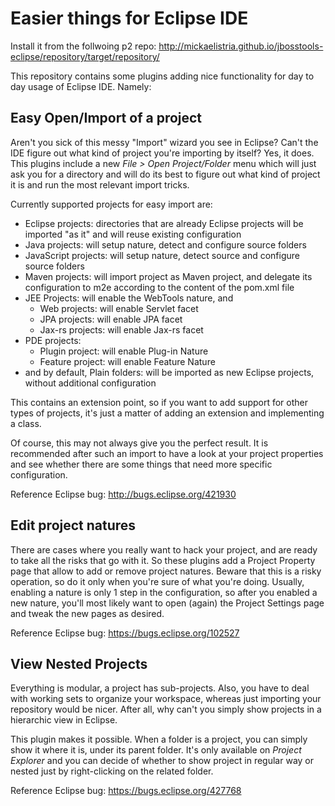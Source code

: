 # Easier things for Eclipse IDE

Install it from the follwoing p2 repo: http://mickaelistria.github.io/jbosstools-eclipse/repository/target/repository/


This repository contains some plugins adding nice functionality for day to day usage of Eclipse IDE. Namely:

## Easy Open/Import of a project

Aren't you sick of this messy "Import" wizard you see in Eclipse? Can't the IDE figure out what kind of project you're importing by itself? Yes, it does. This plugins include a new *File > Open Project/Folder* menu which will just ask you for a directory and will do its best to figure out what kind of project it is and run the most relevant import tricks.

Currently supported projects for easy import are:
* Eclipse projects: directories that are already Eclipse projects will be imported "as it" and will reuse existing configuration
* Java projects: will setup nature, detect and configure source folders
* JavaScript projects: will setup nature, detect source and configure source folders
* Maven projects: will import project as Maven project, and delegate its configuration to m2e according to the content of the pom.xml file
* JEE Projects: will enable the WebTools nature, and
  * Web projects: will enable Servlet facet
  * JPA projects: will enable JPA facet
  * Jax-rs projects: will enable Jax-rs facet
* PDE projects:
  * Plugin project: will enable Plug-in Nature
  * Feature project: will enable Feature Nature
* and by default, Plain folders: will be imported as new Eclipse projects, without additional configuration

This contains an extension point, so if you want to add support for other types of projects, it's just a matter of adding an extension and implementing a class.

Of course, this may not always give you the perfect result. It is recommended after such an import to have a look at your project properties and see whether there are some things that need more specific configuration.

Reference Eclipse bug: http://bugs.eclipse.org/421930

## Edit project natures

There are cases where you really want to hack your project, and are ready to take all the risks that go with it. So these plugins add a Project Property page that allow to add or remove project natures. Beware that this is a risky operation, so do it only when you're sure of what you're doing. Usually, enabling a nature is only 1 step in the configuration, so after you enabled a new nature, you'll most likely want to open (again) the Project Settings page and tweak the new pages as desired.

Reference Eclipse bug: https://bugs.eclipse.org/102527

## View Nested Projects

Everything is modular, a project has sub-projects. Also, you have to deal with working sets to organize your workspace, whereas just importing your repository would be nicer. After all, why can't you simply show projects in a hierarchic view in Eclipse.

This plugin makes it possible. When a folder is a project, you can simply show it where it is, under its parent folder. It's only available on _Project Explorer_ and you can decide of whether to show project in regular way or nested just by right-clicking on the related folder.

Reference Eclipse bug: https://bugs.eclipse.org/427768
